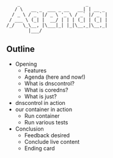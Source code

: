 ```shellsession
    _                        _
   / \   __ _  ___ _ __   __| | __ _
  / _ \ / _` |/ _ \ '_ \ / _` |/ _` |
 / ___ \ (_| |  __/ | | | (_| | (_| |
/_/   \_\__, |\___|_| |_|\__,_|\__,_|
        |___/
```

## Outline

- Opening
  - Features
  - Agenda (here and now!)
  - What is dnscontrol?
  - What is coredns?
  - What is just?
- dnscontrol in action
- our container in action
  - Run container
  - Run various tests
- Conclusion
  - Feedback desired
  - Conclude live content
  - Ending card
